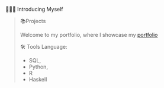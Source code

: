 🙋🏻‍♀️ Introducing Myself
>📚Projects
>
>    Welcome to my portfolio, where I showcase my [portfolio](https://pages.github.com/)
>
>🛠️ Tools
>Language:
>- SQL,
>- Python,
>- R
>- Haskell
  
